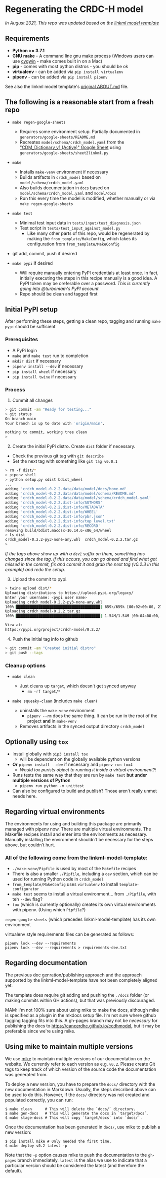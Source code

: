 # Regenerating the CRDC-H model

_In August 2021, This repo was updated based on the [linkml model template](https://github.com/linkml/linkml-model-template)_

## Requirements
* __Python >= 3.7.1__
* __GNU make__ - A command line gnu make process (Windows users can use [cygwin](https://www.cygwin.com/) - make comes built in on a Mac)
* __pip__ - comes with most python distros - you should be ok
* __virtualenv__ - can be added via `pip install virtualenv`
* __pipenv__ - can be added via `pip install pipenv`

See also the linkml model template's [original ABOUT.md](https://github.com/cancerDHC/ccdhmodel/blob/5ec6c203edd871a72c87aea03a894bbb3c798c79/from_template/ABOUT.md) file.

## The following is a reasonable start from a fresh repo

- `make regen-google-sheets` 
  - Requires some environment setup. Partially documented in `generators/google-sheets/README.md`
  - Recreates `model/schema/crdch_model.yaml` from the ["CDM_Dictionary_v1 (Active)" Google Sheet](https://docs.google.com/spreadsheets/d/1oWS7cao-fgz2MKWtyr8h2dEL9unX__0bJrWKv6mQmM4/edit#gid=1262189248) using `generators/google-sheets/sheet2linkml.py`

- `make`
  - Installs `make-venv` environment if necessary 
  - Builds artifacts in `crdch_model` based on `model/schema/crdch_model.yaml` 
  - Also builds documentation in `docs` based on `model/schema/crdch_model.yaml` and `model/docs` 
  - Run this every time the model is modified, whether manually or via `make regen-google-sheets`
- `make test`
  - Minimal test input data in `tests/input/test_diagnosis.json`
  - Test script in `tests/test_input_against_model.py`
    - Like many other parts of this repo, would be regenerated by making the `from_template/MakeConfig`, which takes its configuration from `from_template/MakeConfig`
- git add, commit, push if desired
- `make pypi` if desired
  - Will require manually entering PyPI credentials at least once. In fact, initially executing the steps in this recipe manually is a good idea. A PyPI token may be oreferable over a password. _This is currently going into @turbomam's PyPI account_
  - Repo should be clean and tagged first
  
## Initial PyPI setup

After performing these steps, getting a clean repo, tagging and running `make pypi` should be sufficient

### Prerequisites
- A PyPi login
- `make` and `make test` run to completion
- `mkdir dist`  if necessary
- `pipenv install --dev` if necessary
- `pip install wheel` if necessary
- `pip install twine` if necessary


### Process

1) Commit all changes
```bash
> git commit -am "Ready for testing..."
> git status
On branch main
Your branch is up to date with 'origin/main'.

nothing to commit, working tree clean
>
```

2) Create the initial PyPi distro. Create `dist` folder if necessary. 

- Check the previous git tag with `git describe`
- Set the next tag with something like `git tag v0.0.1`

```bash
> rm -f dist/*
> pipenv shell
> python setup.py sdist bdist_wheel
...
adding 'crdch_model-0.2.2.data/data/model/docs/home.md'
adding 'crdch_model-0.2.2.data/data/model/schema/README.md'
adding 'crdch_model-0.2.2.data/data/model/schema/crdch_model.yaml'
adding 'crdch_model-0.2.2.dist-info/AUTHORS'
adding 'crdch_model-0.2.2.dist-info/METADATA'
adding 'crdch_model-0.2.2.dist-info/WHEEL'
adding 'crdch_model-0.2.2.dist-info/pbr.json'
adding 'crdch_model-0.2.2.dist-info/top_level.txt'
adding 'crdch_model-0.2.2.dist-info/RECORD'
removing build/bdist.macosx-10.14.6-x86_64/wheel
> ls dist
crdch_model-0.2.2-py3-none-any.whl	crdch_model-0.2.2.tar.gz
>
```

_If the tags above show up with a `dev1` suffix on them, something has changed since the tag.  If this occurs, you can go ahead and find what got missed in the commit, fix and commit it and grab the next tag (v0.2.3 in this example) and redo the setup._

3) Upload the commit to pypi.

```bash
> twine upload dist/*
Uploading distributions to https://upload.pypi.org/legacy/
Enter your username: <pypi user name>
Uploading crdch_model-0.2.2-py3-none-any.whl
100%|██████████████████████████████████████| 659k/659k [00:02<00:00, 275kB/s]
Uploading crdch_model-0.2.2.tar.gz
100%|██████████████████████████████████████| 1.54M/1.54M [00:04<00:00, 372kB/s]

View at:
https://pypi.org/project/crdch-model/0.2.2/
```
4) Push the initial tag info to github
```bash
> git commit -am "Created initial distro"
> git push --tags
```

  
### Cleanup options

- `make clean`
  - Just cleans up `target`, which doesn't get synced anyway
    - `rm -rf target/*`

- `make squeaky-clean` (includes `make clean`)
  - uninstalls the  `make-venv` environment
    - `pipenv --rm` does the same thing. It can be run in the root of the project **and** in `make-venv`
  - Removes artifacts in the synced output directory `crdch_model`
  
## Optionally using `tox`

- Install globally with `pip3 install tox`
  - will be dependent on the globally available python versions
- **Or** `pipenv install --dev` if necessary and `pipenv run tox4`
  - _Would tox purists object to running it inside a virtual environment?!_
- Runs tests the same way that they are run by `make test` **but under multiple versions of Python**
  - `pipenv run python -m unittest`
- Can also be configured to build and publish? Those aren't really unmet needs here.

## Regarding virtual environments

The environments for using and building this package are primarily managed with pipenv now. There are multiple virtual environments. The Makefile recipes install and enter into the environments as necessary. Manually installing the environment shouldn’t be necessary for the steps above, but couldn’t hurt.

### All of the following come from the linkml-model-template:
- `./make-venv/Pipfile` is used by most of the `Makefile` recipes
- There is also a smaller `./Pipfile`, including a `dev` section, which can be used for running Python code in `crdch_model`
- `from_template/MakeConfig` uses `virtualenv` to install `template-configurator`
- `make test` seems to install a virtual environment... from `./Pipfile`, with teh `--dev` flag?
- `tox` (which is currently optionally) creates its own virtual environments with pipenv. (Using which `Pipfile`?)

`regen-google-sheets` (which precedes linkml-model-template) has its own environment

virtualenv style requirements files can be generated as follows:

```
pipenv lock --dev --requirements 
pipenv lock --dev --requirements > requirements-dev.txt
```

## Regarding documentation

The previous doc genration/publishing approach and the approach supported by the linkml-model-template have not been completely aligned yet.

The template does require git adding and pushing the `./docs` folder (or making commits within GH actions), but that was previously discouraged.

MAM: I'm not 100% sure about using mike to make the docs, although mike is specified as a plugin in the mkdocs setup file. I’m not sure where github tagging tagging fits into this. A gh-pages branch may not be _necessary_ for publishing the docs to https://cancerdhc.github.io/ccdhmodel, but it may be preferable since we're using mike.

## Using mike to maintain multiple versions

We use [mike](https://github.com/jimporter/mike) to maintain multiple
versions of our documentation on the website. We currently refer to
each version as e.g. `v0.2`. Please create Git tags to keep track of
which version of the source code the documentation was generated from.

To deploy a new version, you have to prepare the `docs/` directory
with the new documentation in Markdown. Usually, the steps described
above can be used to do this. However, if the `docs/` directory was not
created and populated correctly, you can run:

```
$ make clean      # This will delete the `docs/` directory. 
$ make gen-docs   # This will generate the docs in `target/docs`.
$ make stage-docs # This will copy `target/docs` into `docs/`.
```

Once the documentation has been generated in `docs/`, use mike to 
publish a new version:

```
$ pip install mike # Only needed the first time.
$ mike deploy v0.2 latest -p
```

Note that the `-p` option causes mike to push the documentation to
the `gh-pages` branch immediately. `latest` is the alias we use to
indicate that a particular version should be considered the latest
(and therefore the default).
